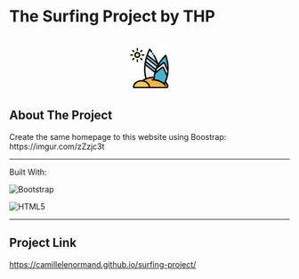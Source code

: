 # The Surfing Project by THP

<!-- PROJECT LOGO -->
<br />
<div align="center">
  <a href="https://github.com/othneildrew/Best-README-Template">
    <img src="./assets/surfboard.png" alt="Logo" width="80" height="80">
  </a>
</div>
<!--About the project-->

## About The Project
<div align="left">
Create the same homepage to this website using Boostrap: 
https://imgur.com/zZzjc3t


----

Built With:

<!-- MARKDOWN LINKS & IMAGES -->
<div align="left">

![Bootstrap](https://img.shields.io/badge/bootstrap-%23563D7C.svg?style=for-the-badge&logo=bootstrap&logoColor=white)

![HTML5](https://img.shields.io/badge/html5-%23E34F26.svg?style=for-the-badge&logo=html5&logoColor=white)

---

<!-- GETTING STARTED -->
## Project Link
https://camillelenormand.github.io/surfing-project/

 </div>